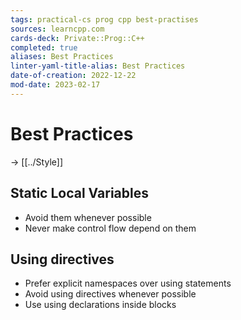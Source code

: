```yaml
---
tags: practical-cs prog cpp best-practises
sources: learncpp.com
cards-deck: Private::Prog::C++
completed: true
aliases: Best Practices
linter-yaml-title-alias: Best Practices
date-of-creation: 2022-12-22
mod-date: 2023-02-17
---
```


# Best Practices
→ [[../Style]]

## Static Local Variables
- Avoid them whenever possible
- Never make control flow depend on them

## Using directives
- Prefer explicit namespaces over using statements
- Avoid using directives whenever possible
- Use using declarations inside blocks